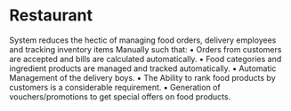 # Restaurant
 System reduces the hectic of managing food orders, delivery employees and tracking inventory items Manually such that: ▪ Orders from customers are accepted and bills are calculated automatically. ▪ Food categories and ingredient products are managed and tracked automatically. ▪ Automatic Management of the delivery boys. ▪ The Ability to rank food products by customers is a considerable requirement. ▪ Generation of vouchers/promotions to get special offers on food products.

